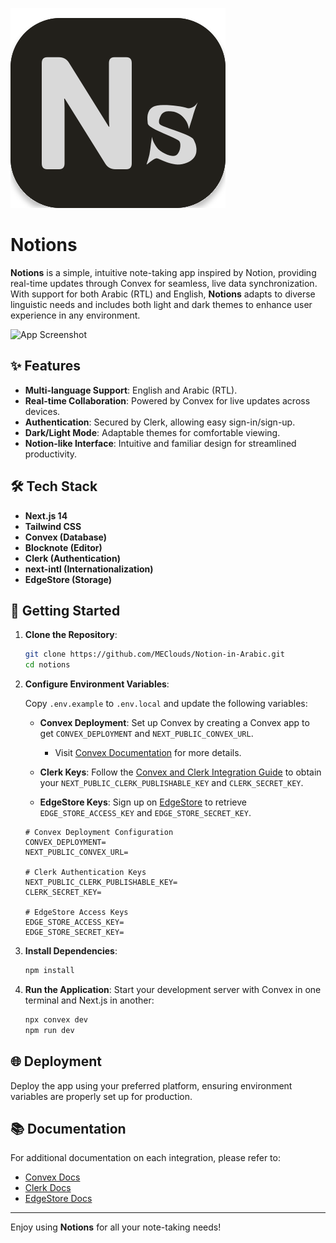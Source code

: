 
![Logo](https://raw.githubusercontent.com/MEClouds/Notion-in-Arabic/a5a48dbf4f7ea56c69a694921f50cf23e24d22be/public/logo.svg)
# Notions 

**Notions** is a simple, intuitive note-taking app inspired by Notion, providing real-time updates through Convex for seamless, live data synchronization. With support for both Arabic (RTL) and English, **Notions** adapts to diverse linguistic needs and includes both light and dark themes to enhance user experience in any environment.

![App Screenshot](https://github.com/user-attachments/assets/dadb705d-21c3-47c7-8812-e715cc9e2824)

## ✨ Features

- **Multi-language Support**: English and Arabic (RTL).
- **Real-time Collaboration**: Powered by Convex for live updates across devices.
- **Authentication**: Secured by Clerk, allowing easy sign-in/sign-up.
- **Dark/Light Mode**: Adaptable themes for comfortable viewing.
- **Notion-like Interface**: Intuitive and familiar design for streamlined productivity.

## 🛠 Tech Stack

- **Next.js 14**
- **Tailwind CSS**
- **Convex (Database)**
- **Blocknote (Editor)**
- **Clerk (Authentication)**
- **next-intl (Internationalization)**
- **EdgeStore (Storage)**

## 🚀 Getting Started

1. **Clone the Repository**:
   ```bash
   git clone https://github.com/MEClouds/Notion-in-Arabic.git
   cd notions
   ```

2. **Configure Environment Variables**:

   Copy `.env.example` to `.env.local` and update the following variables:

   - **Convex Deployment**: Set up Convex by creating a Convex app to get `CONVEX_DEPLOYMENT` and `NEXT_PUBLIC_CONVEX_URL`.
     - Visit [Convex Documentation](https://docs.convex.dev/auth/clerk) for more details.

   - **Clerk Keys**: Follow the [Convex and Clerk Integration Guide](https://docs.convex.dev/auth/clerk) to obtain your `NEXT_PUBLIC_CLERK_PUBLISHABLE_KEY` and `CLERK_SECRET_KEY`.

   - **EdgeStore Keys**: Sign up on [EdgeStore](https://edgestore.dev) to retrieve `EDGE_STORE_ACCESS_KEY` and `EDGE_STORE_SECRET_KEY`.

   ```
   # Convex Deployment Configuration
   CONVEX_DEPLOYMENT=
   NEXT_PUBLIC_CONVEX_URL=

   # Clerk Authentication Keys
   NEXT_PUBLIC_CLERK_PUBLISHABLE_KEY=
   CLERK_SECRET_KEY=

   # EdgeStore Access Keys
   EDGE_STORE_ACCESS_KEY=
   EDGE_STORE_SECRET_KEY=
   ```

3. **Install Dependencies**:
   ```bash
   npm install
   ```

4. **Run the Application**:
   Start your development server with Convex in one terminal and Next.js in another:
   ```bash
   npx convex dev
   npm run dev
   ```

## 🌐 Deployment

Deploy the app using your preferred platform, ensuring environment variables are properly set up for production.

## 📚 Documentation

For additional documentation on each integration, please refer to:

- [Convex Docs](https://docs.convex.dev)
- [Clerk Docs](https://docs.clerk.dev)
- [EdgeStore Docs](https://edgestore.dev)

---

Enjoy using **Notions** for all your note-taking needs!
